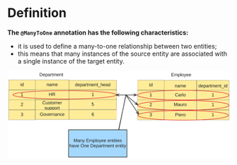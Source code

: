 # Definition
**The `@ManyToOne` annotation has the following characteristics:**
- it is used to define a many-to-one relationship between two entities;
- this means that many instances of the source entity are associated
with a single instance of the target entity.

<img src="img/many_to_one.png" width="700">